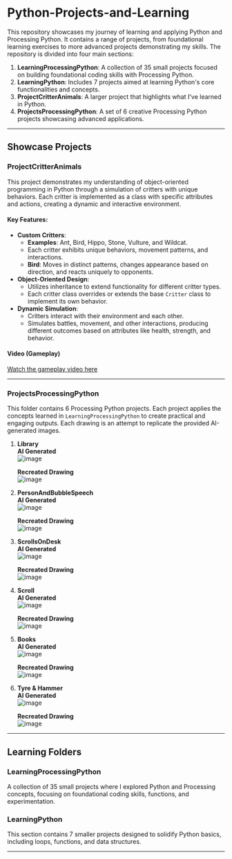 # Python-Projects-and-Learning
This repository showcases my journey of learning and applying Python and Processing Python. It contains a range of projects, from foundational learning exercises to more advanced projects demonstrating my skills. The repository is divided into four main sections:

1. **LearningProcessingPython**: A collection of 35 small projects focused on building foundational coding skills with Processing Python.
2. **LearningPython**: Includes 7 projects aimed at learning Python's core functionalities and concepts.
3. **ProjectCritterAnimals**: A larger project that highlights what I've learned in Python.
4. **ProjectsProcessingPython**: A set of 6 creative Processing Python projects showcasing advanced applications.

---

## Showcase Projects

### ProjectCritterAnimals

This project demonstrates my understanding of object-oriented programming in Python through a simulation of critters with unique behaviors. Each critter is implemented as a class with specific attributes and actions, creating a dynamic and interactive environment.

#### Key Features:
- **Custom Critters**: 
  - **Examples**: Ant, Bird, Hippo, Stone, Vulture, and Wildcat.
  - Each critter exhibits unique behaviors, movement patterns, and interactions.
  - **Bird**: Moves in distinct patterns, changes appearance based on direction, and reacts uniquely to opponents.
- **Object-Oriented Design**: 
  - Utilizes inheritance to extend functionality for different critter types.
  - Each critter class overrides or extends the base `Critter` class to implement its own behavior.
- **Dynamic Simulation**:
  - Critters interact with their environment and each other.
  - Simulates battles, movement, and other interactions, producing different outcomes based on attributes like health, strength, and behavior.

#### Video (Gameplay)
[Watch the gameplay video here](https://github.com/user-attachments/assets/c8dce65d-5a22-4cce-9a16-4b31af173260)

---

### ProjectsProcessingPython

This folder contains 6 Processing Python projects. Each project applies the concepts learned in `LearningProcessingPython` to create practical and engaging outputs. Each drawing is an attempt to replicate the provided AI-generated images.

1. **Library**  
   **AI Generated**  
   ![image](https://github.com/user-attachments/assets/fe6e4ae0-8e1e-4b56-a66a-e4e37af52688)

   **Recreated Drawing**  
   ![image](https://github.com/user-attachments/assets/e7ac9da4-a491-49f9-b6ae-e69c5f1c58c4)

2. **PersonAndBubbleSpeech**  
   **AI Generated**  
   ![image](https://github.com/user-attachments/assets/67fa6d93-818d-43bf-91f6-5095f13d80ba)

   **Recreated Drawing**  
   ![image](https://github.com/user-attachments/assets/4369129c-8cca-b4ce-27d47819c54d)

3. **ScrollsOnDesk**  
   **AI Generated**  
   ![image](https://github.com/user-attachments/assets/8e9c4446-4b99-42dc-90a2-cdb813020bcf)

   **Recreated Drawing**  
   ![image](https://github.com/user-attachments/assets/f3d525bf-001a-4ba1-b2b4-2d02a9b9fead)

4. **Scroll**  
   **AI Generated**  
   ![image](https://github.com/user-attachments/assets/7845c769-cb53-49e0-bd32-26bf7a875704)

   **Recreated Drawing**  
   ![image](https://github.com/user-attachments/assets/99939646-993f-4ab1-a9a5-8d02ec8fccb7)

5. **Books**  
   **AI Generated**  
   ![image](https://github.com/user-attachments/assets/874f6fea-4097-43dc-82ac-d626eac2b940)

   **Recreated Drawing**  
   ![image](https://github.com/user-attachments/assets/ee5ea0be-5a38-4b93-ac97-2df9f36c78f7)

6. **Tyre & Hammer**  
   **AI Generated**  
   ![image](https://github.com/user-attachments/assets/bb42006e-4756-4de8-b173-6ba17446cbb9)

   **Recreated Drawing**  
   ![image](https://github.com/user-attachments/assets/8d08e911-9c1f-40f6-a24d-cdcc24d77b20)

---

## Learning Folders

### LearningProcessingPython
A collection of 35 small projects where I explored Python and Processing concepts, focusing on foundational coding skills, functions, and experimentation.

### LearningPython
This section contains 7 smaller projects designed to solidify Python basics, including loops, functions, and data structures.

---

